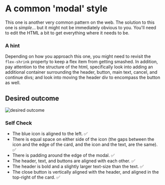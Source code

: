 # A common 'modal' style
This one is another very common pattern on the web. The solution to this one is _simple_... but it might not be immediately obvious to you. You'll need to edit the HTML a bit to get everything where it needs to be.

### A hint
Depending on how you approach this one, you might need to revisit the `flex-shrink` property to keep a flex item from getting smashed. In addition, pay attention to the structure of the html, specifically look into adding an additional container surrounding the header, button, main text, cancel, and continue divs; and look into moving the header div to encompass the button as well.

## Desired outcome

![desired outcome](./desired-outcome.png)

### Self Check

- The blue icon is aligned to the left. ✅
- There is equal space on either side of the icon (the gaps between the icon and the edge of the card, and the icon and the text, are the same). ✅
- There is padding around the edge of the modal. ✅
- The header, text, and buttons are aligned with each other. ✅
- The header is bold and a slightly larger text-size than the text. ✅
- The close button is vertically aligned with the header, and aligned in the top-right of the card. ✅
